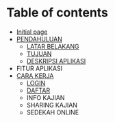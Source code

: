 # Table of contents

* [Initial page](README.md)
* [PENDAHULUAN](pendahuluan/README.md)
  * [LATAR BELAKANG](pendahuluan/latar-belakang.md)
  * [TUJUAN](pendahuluan/tujuan.md)
  * [DESKRIPSI APLIKASI](pendahuluan/deskripsi-aplikasi.md)
* FITUR APLIKASI
* [CARA KERJA](cara-kerja/README.md)
  * [LOGIN](cara-kerja/login.md)
  * [DAFTAR](cara-kerja/daftar.md)
  * INFO KAJIAN
  * SHARING KAJIAN
  * SEDEKAH ONLINE

